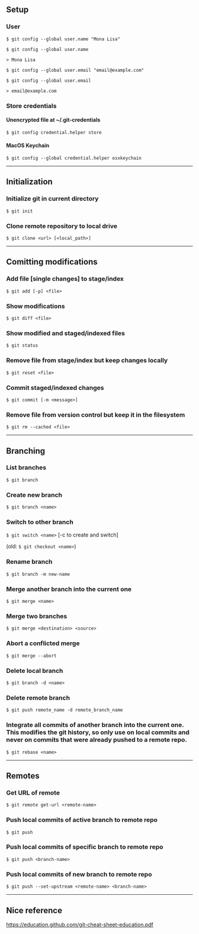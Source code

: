 ## Setup
### User
`$ git config --global user.name "Mona Lisa"`

`$ git config --global user.name`

`> Mona Lisa`

`$ git config --global user.email "email@example.com"`

`$ git config --global user.email`

`> email@example.com`
### Store credentials
#### Unencrypted file at ~/.git-credentials
`$ git config credential.helper store`

#### MacOS Keychain
`$ git config --global credential.helper osxkeychain`

---
## Initialization
### Initialize git in current directory
`$ git init`

### Clone remote repository to local drive
`$ git clone <url> [<local_path>]`

---
## Comitting modifications
### Add file [single changes] to stage/index
`$ git add [-p] <file>` 

### Show modifications
`$ git diff <file>`

### Show modified and staged/indexed files
`$ git status`

### Remove file from stage/index but keep changes locally
`$ git reset <file>`

### Commit staged/indexed changes
`$ git commit [-m <message>]`

### Remove file from version control but keep it in the filesystem
`$ git rm --cached <file>`

---
## Branching
### List branches
`$ git branch`

### Create new branch
`$ git branch <name>`

### Switch to other branch
`$ git switch <name>` [-c to create and switch]

(old: `$ git checkout <name>`)

### Rename branch
`$ git branch -m new-name`

### Merge another branch into the current one
`$ git merge <name>`

### Merge two branches
`$ git merge <destination> <source>`

### Abort a conflicted merge
`$ git merge --abort`

### Delete local branch
`$ git branch -d <name>`

### Delete remote branch
`$ git push remote_name -d remote_branch_name`

### Integrate all commits of another branch into the current one. This modifies the git history, so only use on local commits and never on commits that were already pushed to a remote repo.
`$ git rebase <name>`

---
## Remotes
### Get URL of remote
`$ git remote get-url <remote-name>`

### Push local commits of active branch to remote repo
`$ git push`

### Push local commits of specific branch to remote repo
`$ git push <branch-name>`

### Push local commits of new branch to remote repo
`$ git push --set-upstream <remote-name> <branch-name>`

---
## Nice reference
https://education.github.com/git-cheat-sheet-education.pdf
